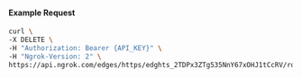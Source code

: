 <!-- Code generated for API Clients. DO NOT EDIT. -->
#### Example Request
```bash
curl \
-X DELETE \
-H "Authorization: Bearer {API_KEY}" \
-H "Ngrok-Version: 2" \
https://api.ngrok.com/edges/https/edghts_2TDPx3ZTg535NnY67xOHJ1tCcRV/routes/edghtsrt_2TDPx3N84JrVBruGUPVICZbIiWM/circuit_breaker
